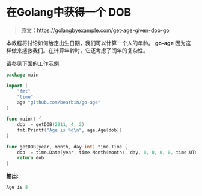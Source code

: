 # 在Golang中获得一个 DOB

> 原文：<https://golangbyexample.com/get-age-given-dob-go>

本教程将讨论如何给定出生日期，我们可以计算一个人的年龄。 **go-age** 因为这样做来拯救我们。在计算年龄时，它还考虑了闰年的复杂性。

请参见下面的工作示例:

```go
package main

import (
    "fmt"
    "time"
    age "github.com/bearbin/go-age"
)

func main() {
    dob := getDOB(2011, 4, 2)
    fmt.Printf("Age is %d\n", age.Age(dob))
}

func getDOB(year, month, day int) time.Time {
    dob := time.Date(year, time.Month(month), day, 0, 0, 0, 0, time.UTC)
    return dob
}
```

**输出:**

```go
Age is 8
```